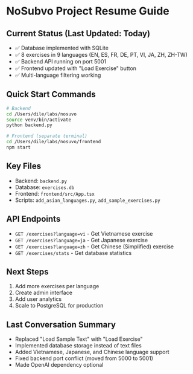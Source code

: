 # NoSubvo Project Resume Guide

## Current Status (Last Updated: Today)
- ✅ Database implemented with SQLite
- ✅ 8 exercises in 9 languages (EN, ES, FR, DE, PT, VI, JA, ZH, ZH-TW)
- ✅ Backend API running on port 5001
- ✅ Frontend updated with "Load Exercise" button
- ✅ Multi-language filtering working

## Quick Start Commands
```bash
# Backend
cd /Users/dile/labs/nosuvo
source venv/bin/activate
python backend.py

# Frontend (separate terminal)
cd /Users/dile/labs/nosuvo/frontend
npm start
```

## Key Files
- Backend: `backend.py`
- Database: `exercises.db`
- Frontend: `frontend/src/App.tsx`
- Scripts: `add_asian_languages.py`, `add_sample_exercises.py`

## API Endpoints
- `GET /exercises?language=vi` - Get Vietnamese exercise
- `GET /exercises?language=ja` - Get Japanese exercise
- `GET /exercises?language=zh` - Get Chinese (Simplified) exercise
- `GET /exercises/stats` - Get database statistics

## Next Steps
1. Add more exercises per language
2. Create admin interface
3. Add user analytics
4. Scale to PostgreSQL for production

## Last Conversation Summary
- Replaced "Load Sample Text" with "Load Exercise"
- Implemented database storage instead of text files
- Added Vietnamese, Japanese, and Chinese language support
- Fixed backend port conflict (moved from 5000 to 5001)
- Made OpenAI dependency optional
